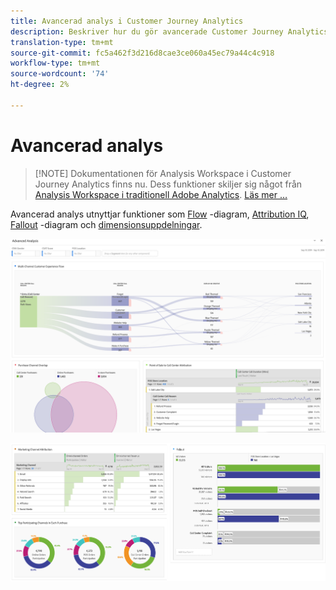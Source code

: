 ```yaml
---
title: Avancerad analys i Customer Journey Analytics
description: Beskriver hur du gör avancerade Customer Journey Analytics-analyser i Workspace.
translation-type: tm+mt
source-git-commit: fc5a462f3d216d8cae3ce060a45ec79a44c4c918
workflow-type: tm+mt
source-wordcount: '74'
ht-degree: 2%

---
```



# Avancerad analys

>[!NOTE] Dokumentationen för Analysis Workspace i Customer Journey Analytics finns nu. Dess funktioner skiljer sig något från [Analysis Workspace i traditionell Adobe Analytics](https://docs.adobe.com/content/help/en/analytics/analyze/analysis-workspace/home.html). [Läs mer …](/help/getting-started/cja-aa.md)

Avancerad analys utnyttjar funktioner som [Flow](/help/analysis-workspace/visualizations/c-flow/flow.md) -diagram, [Attribution IQ](/help/analysis-workspace/attribution/overview.md), [Fallout](/help/analysis-workspace/visualizations/fallout/fallout-flow.md) -diagram och [dimensionsuppdelningar](/help/components/dimensions/t-breakdown-fa.md).

![Arbetsyta, bild 1](assets/cja-adv-analysis1.png)

![Arbetsyta, bild 2](assets/cja-adv-analysis2.png)
